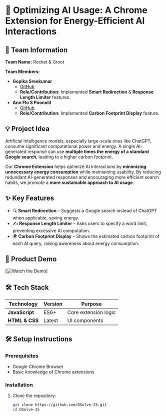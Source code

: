 # 🚀 Optimizing AI Usage: A Chrome Extension for Energy-Efficient AI Interactions  

## 👥 Team Information  
**Team Name:** Rocket & Groot  

**Team Members:**  
- **Gopika Sreekumar**  
  - [GitHub](https://github.com/Gopika4112)  
  - **Role/Contribution:** Implemented **Smart Redirection** & **Response Length Limiter** features.  
- **Ann Flo S Poonolil**  
  - [GitHub](https://github.com/annflospoonolil)  
  - **Role/Contribution:** Implemented **Carbon Footprint Display** feature.  

## 💡 Project Idea  
Artificial Intelligence models, especially large-scale ones like ChatGPT, consume significant computational power and energy. A single AI-generated response can use **multiple times the energy of a standard Google search**, leading to a higher carbon footprint.  

Our **Chrome Extension** helps optimize AI interactions by **minimizing unnecessary energy consumption** while maintaining usability. By reducing redundant AI-generated responses and encouraging more efficient search habits, we promote a **more sustainable approach to AI usage**.  

## ✨ Key Features  
- 🔍 **Smart Redirection** – Suggests a Google search instead of ChatGPT when applicable, saving energy.  
- ✍️ **Response Length Limiter** – Asks users to specify a word limit, preventing excessive AI computation.  
- 🌍 **Carbon Footprint Display** – Shows the estimated carbon footprint of each AI query, raising awareness about energy consumption.  

## 🎥 Product Demo  
[![Watch the Demo](https://drive.google.com/file/d/1k1-W5LhJ4v5mjXVYXIFU2YSMx79S5SSq/view?usp=sharing)] 


## 🛠️ Tech Stack  
| Technology    | Version | Purpose                        |  
|--------------|---------|--------------------------------|  
| **JavaScript** | ES6+    | Core extension logic          |    
| **HTML & CSS** | Latest | UI components                 |  

## 🛠️ Setup Instructions  

### Prerequisites  
- Google Chrome Browser  
- Basic knowledge of Chrome extensions  

### Installation  
1. Clone the repository:  
   ```bash
   git clone https://github.com/DSolve-25.git
   cd DSolve-25
